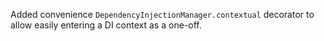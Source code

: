 Added convenience `DependencyInjectionManager.contextual` decorator to allow easily entering a DI context as a one-off.

